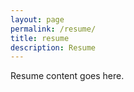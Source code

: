 ```yaml
---
layout: page
permalink: /resume/
title: resume
description: Resume
---
```


Resume content goes here.
